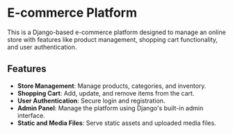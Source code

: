 # E-commerce Platform

This is a Django-based e-commerce platform designed to manage an online store with features like product management, shopping cart functionality, and user authentication.

## Features

- **Store Management**: Manage products, categories, and inventory.
- **Shopping Cart**: Add, update, and remove items from the cart.
- **User Authentication**: Secure login and registration.
- **Admin Panel**: Manage the platform using Django's built-in admin interface.
- **Static and Media Files**: Serve static assets and uploaded media files.

